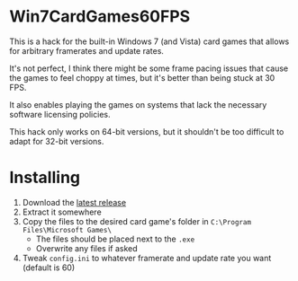# Win7CardGames60FPS
This is a hack for the built-in Windows 7 (and Vista) card games that allows for arbitrary framerates and update rates.

It's not perfect, I think there might be some frame pacing issues that cause the games to feel choppy at times, but it's better than being stuck at 30 FPS.

It also enables playing the games on systems that lack the necessary software licensing policies.

This hack only works on 64-bit versions, but it shouldn't be too difficult to adapt for 32-bit versions.

# Installing
1. Download the [latest release](https://github.com/IntriguingTiles/Win7CardGames60FPS/releases/latest)
2. Extract it somewhere
3. Copy the files to the desired card game's folder in `C:\Program Files\Microsoft Games\`
   - The files should be placed next to the `.exe`
   - Overwrite any files if asked
4. Tweak `config.ini` to whatever framerate and update rate you want (default is 60)